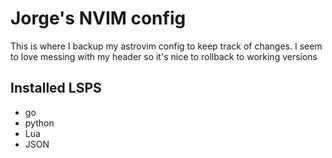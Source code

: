 # Jorge's NVIM config

This is where I backup my astrovim config to keep track of changes. I seem to love messing with my header so it's nice to rollback to working versions

## Installed LSPS
- go
- python
- Lua
- JSON

